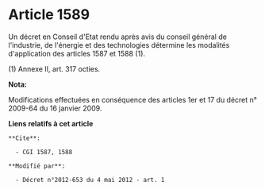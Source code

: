 # Article 1589

Un décret en Conseil d'Etat rendu après avis du conseil général de l'industrie, de l'énergie et des technologies détermine
les modalités d'application des articles 1587 et 1588 (1).

(1) Annexe II, art. 317 octies.

**Nota:**

Modifications effectuées en conséquence des articles 1er et 17 du décret n° 2009-64 du 16 janvier 2009.

**Liens relatifs à cet article**

	**Cite**:

	  - CGI 1587, 1588

	**Modifié par**:

	  - Décret n°2012-653 du 4 mai 2012 - art. 1
